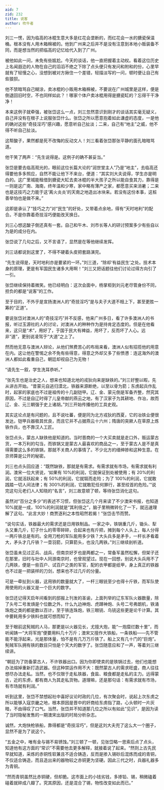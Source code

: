 ```yaml
---
aid: 7
zid: 232
title: 说客
author: 吹牛者
---
```


刘三一愣，因为临高的冰棍生意大多是红花会垄断的，而红花会一水的搪瓷保温桶。根本没有人用木箱棉被的。他到广州来之后并不是没有注意到本地小贩装备不同，而是想当然的把临高的记忆给代入到了广州。

被他如此一问，未免有些尴尬。今天的谈话，他一直把握着主动权。看着这位历史上名闻遐迩的人物在自己的滔滔不绝之下除了点头便只有发问和附和的份，心里早就有了轻慢之心，没想到被对方揪住一个差错，轻描淡写的一问，顿时便让自己有些狼狈。

他不禁暗骂自己糊涂，卖冰棍的小贩用木箱棉被，不要说在广州城里是这样，便是倒退回旧时空，不也同样如此？！哪家个体户卖冰棍用得是搪瓷缸的？忘得干干净净！

本来这例子就牵强，被张岱这么一点，刘三忽然意识到刚才的谈话其实毫无疑义，自己并没有在根子上说服张岱什么。张岱之所以愿意抱着如此谦虚的态度，一是他的确对这些“奇技淫巧”感兴趣，愿意听自己扯淡；二来，自己有“地主”之威，他不得不听自己扯淡。

这帮酸子，果然都是死不改悔的反动文人！刘三看着张岱那张平静的面孔暗暗骂道。

他干笑了两声：“先生说得是。这例子的确不甚妥当。”

张岱是要去临高观光的，眼前这位长篇大论的“润世堂主人”乃是“地主”，去临高还得要他多多照应，自然不能让他下不来台，便道：“其实刘大夫说得，学生亦是明白的。这广里城能租借到搪瓷大缸去卖冰棍的半大孩子之所以能自食其力，靠得是一则是这广南、海南，终年温和少寒，家中略有薄产之家，都愿意买来消暑；二来也是这技巧之力能于这‘离火炎炎’的天南之地造出冰块来。若没有这份本事，这桩善举怕也是做不来。”

这即是承认了“技巧之力”对“民生”的好处，又带着点余地，得有“天时地利”的配合。不是你靠着奇技淫巧便能改天换日。

刘三心想这酸子倒还真有一套。自己和午木、刘市长等人的研讨预案多少有些自以为是的成分在内。

张岱说了几句之后，又不言语了，显然是在等他继续发挥。

刘三话都说到这里了，不得不硬着头皮把套路演完。

“先生说得是，天时地利亦是要紧的一环。”刘三道，“除却‘有益民生’之处。技术本身的原理，更是有军国民生诸多大用啊！”刘三又把话题往他们讨论过得方向引了一引。

张岱继续保持着微笑。他已经明白：这次会面中，杨掌柜到刘元老尽管身份不同，担负的都是“说客”的工作。

至于目的，不外乎是宣扬澳洲人的“奇技淫巧”是与夫子大道不相上下，甚至更胜一筹的“正道”。

要说张岱对澳洲人的“奇技淫巧”并不反感，他来广州多日，看了许多澳洲人的书报，听过玉源社的人的讨论，对澳洲人的种种作为是持肯定态度的。但是在他看来，这只是“术”，用好了，于国于民大有裨益，用坏了，反而坏了人心。远非“道”，更别说凌驾于“大道”之上了。

然而他无意与澳洲人辩论，从他们煞费苦心的布局来看，澳洲人似有招揽他的用意在内。这让他在警惕之余不免有些得意，得意之外却又多了些愤懑：连这海外的澳洲人都如此看重自己，朝廷却视自己为无物！

“请先生一叙，学生洗耳恭听。”

“张先生也是治史之人，想来也知道北地的戎狄向来是缺铁的。”刘三好整以暇，先从讲古开始。“昔蒙元自逃归漠北，铁器来源断绝，以至以骨为箭；东虏起兵作乱时，起家的家底也不过是祖传的十几副铠甲。辽、金、蒙元倒是军备齐整，然究其原因，不过是自辽时得了儿皇帝献的燕云之地，有了汉家子为其耕地、作冶，故而辽、金、元三朝强于史上诸胡。”刘三开始传播他的工具史观。

其实这论点是有问题的，且不说吐蕃，便是同为北方戎狄的西夏，它的冶铁业便很发达，铠甲兵器极其优良，而且它并不占据燕云十六州；隋唐的突厥人在草原上炼铁作兵，也不靠汉人工匠。

张岱点头，蒙古人缺铁他是知道的。当时晋商的一个大买卖就是走口外，贩运蒙古货，一本万利的勾当，而铁锅又是蒙古人最喜欢的商品之一，至于蒙古人是不是真得需要这么多的铁锅，那就不关商人的事情了。不少北方的缙绅掺和这种生意。在京师算是公开的秘密。

刘三也点头回应道：“既然缺铁，那就是有需求。有需求就有市场，有需求就有利润。澳宋一位大贤说，‘如果有 10%的利润，它就保证到处被使用；有 20%的利润，它就活跃起来；有 50%的利润，它就铤而走险；为了 100%的利润，它就敢践踏一切人间法律；有 300%的利润，它就敢犯任何罪行，甚至绞首的危险。’”说完这句元老们人人知晓的“名言”，刘三故意顿了顿，等待张岱消化这句。

虽然对“百分之多少”的表述不习惯，但张岱这几个月来读了不少澳宋书报，也知道 10%就是一成，100%的利润就是“其利倍之”，脑子里稍微转化了一下，就迅速理解了这句。“此言大妙！商贾逐利之本性昭然若揭！”张岱击节而赞。

“说句实话，铁器最大的需求还是日用铁制品。一家之中，铁锅重几斤，锄头、犁头又重几斤，钉子什么的零零碎碎，合起来也有斤把，摊到每个人头上，每人分得一两斤铁总是有的。全用刀枪的军队能用多少铁？大头兵多是矛手，一杆长矛看着大，矛头才几斤铁？一壶羽箭，只算箭头，也没几两铁。”刘三继续剖析道。

张岱虽未见过正兵、战兵，但南京好歹也是两都之一，常备军虽然松懈，但架子还在那里，旧时与社中人同游南京时，也曾观望过。现在一回想，别说大头兵用不了几两铁，便是一些百户、试百户之类的军官，配的衣甲都是纸甲，身上真正的铁器也不过是一把装样的刀剑，想来也不过几斤的分量。

可是一牵扯到火器，这用铁的数量就大了，一杆三眼铳至少也得十斤铁，而军队使用使用的火器又是一个巨大的数字。

张岱还记得天启年间看到的邸报上刊发的圣谕，上面列举的辽东军队火器数量，除了头号二号发熕是个位数之外，什么九边神炮、虎蹲神炮、头号二号弗朗机，铁涌珠炮之类的都是数以百计，至于铁连珠炮，铁三眼铳、鸟铳这些更是论千计算。其中要耗用多少铁料也就可想而知了。

至于眼前这髡贼的人马，那更是以火器见长，尤擅大炮，能“一炮糜烂数十里”，而听闻铸一“大将军炮”便要用料几十万斤；澳宋又擅作大铁船，一条铁船――先不管能不能浮起来，光是那体量，怕不是有几万万斤铁了。船上又有几十门的“巨炮”。髡贼军队拥有铁的数目只怕是个天大的数字了。张岱随意应和了一声，等着刘三继续讲。

“朝廷为了防备蒙古人，不许铁器出口。因为你即使卖的是铁锅过去，他们也能想办法熔掉重新打造武器。但这种禁运作用不大：既然蒙古人的需求旺盛，商人往往想尽办法走私。当然，也不仅限于走私铁器，食盐、粮食都是走私的主力。远得蒙古，近的东虏，都有商人为其走私货物。道理嘛，还是那句话：有需求就有市场，有市场就有利润。”

听到这里，张岱不禁想起社中喜好议论时政的几位，有次聚会时，说起上次东虏之所以能够入寇京畿之地，根本原因是晋中的奸商给东虏指了路，心头顿时一片灰暗，不由得叹了口气。当然，张岱并不知道那几位之所以有如此“见识”，是因为读了当时隐秘发售的一期澳宋出版的时局分析杂志。

诚然，大炮快枪铁船，靠得都是“奇技淫巧”，但是这刘大夫兜了这么大一个圈子，显然不是为了说这个。

“五金之中，唯有金与锡不易锈蚀。”刘三顿了一顿，见张岱略一思索后点了点头，知道他有这方面的“常识”不需要他去更多解释，就接着说了起来。“然则上古先民早就知道，采炼的赤铜性软兼且不适合铸造，反而是掺入锡砂后混炼而成的青铜，不仅适合铸造，而且造出来的器物较之赤铜更为坚硬。因此三代之时，兵器礼器多为青铜。

“然而青铜虽然比赤铜硬，但却脆。这市面上的小钱劣钱，多掺铅、锡，稍微磕着碰着就碎成八瓣了。究其原因，还是混合了锡，物性改变如此而已。”
